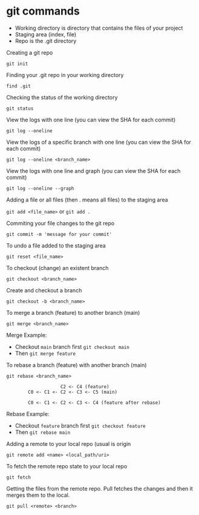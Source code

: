 # git commands

- Working directory is directory that contains the files of your project
- Staging area (index, file)
- Repo is the .git directory

Creating a git repo

```git init```

Finding your .git repo in your working directory

```find .git```

Checking the status of the working directory 

```git status```

View the logs with one line (you can view the SHA for each commit)

```git log --oneline```

View the logs of a specific branch with one line (you can view the SHA for each commit)

```git log --oneline <branch_name>```

View the logs with one line and graph (you can view the SHA for each commit)

```git log --oneline --graph```

Adding a file or all files (then . means all files) to the staging area

```git add <file_name>``` or ```git add .```

Commiting your file changes to the git repo

```git commit -m 'message for your commit'```

To undo a file added to the staging area

```git reset <file_name>```

To checkout (change) an existent branch

```git checkout <branch_name>```

Create and checkout a branch

```git checkout -b <branch_name>```

To merge a branch (feature) to another branch (main)

```git merge <branch_name>```

Merge Example:
  + Checkout `main` branch first ```git checkout main```
  + Then ```git merge feature```

To rebase a branch (feature) with another branch (main)

```git rebase <branch_name>```

                        C2 <- C4 (feature)
            C0 <- C1 <- C2 <- C3 <- C5 (main)

            C0 <- C1 <- C2 <- C3 <- C4 (feature after rebase)

Rebase Example:
  + Checkout `feature` branch first ```git checkout feature```
  + Then ```git rebase main```

Adding a remote to your local repo (usual <name> is origin

```git remote add <name> <local_path/uri>```

To fetch the remote repo state to your local repo

```git fetch```

Getting the files from the remote repo. Pull fetches the changes and then it merges them to the local.

```git pull <remote> <branch>```





